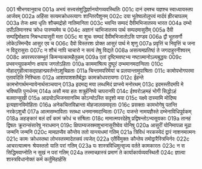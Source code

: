 001	श्रीभगवानुवाच
001a	अभयं सत्त्वसंशुद्धिर्ज्ञानयोगव्यवस्थितिः
001c	दानं दमश्च यज्ञश्च स्वाध्यायस्तप आर्जवम्
002a	अहिंसा सत्यमक्रोधस्त्यागः शान्तिरपैशुनम्
002c	दया भूतेष्वलोलुप्त्वं मार्दवं ह्रीरचापलम्
003a	तेजः क्षमा धृतिः शौचमद्रोहो नातिमानिता
003c	भवन्ति सम्पदं दैवीमभिजातस्य भारत
004a	दम्भो दर्पोऽतिमानश्च क्रोधः पारुष्यमेव च
004c	अज्ञानं चाभिजातस्य पार्थ सम्पदमासुरीम्
005a	दैवी सम्पद्विमोक्षाय निबन्धायासुरी मता
005c	मा शुचः सम्पदं दैवीमभिजातोऽसि पाण्डव
006a	द्वौ भूतसर्गौ लोकेऽस्मिन्दैव आसुर एव च
006c	दैवो विस्तरशः प्रोक्त आसुरं पार्थ मे शृणु
007a	प्रवृत्तिं च निवृत्तिं च जना न विदुरासुराः
007c	न शौचं नापि चाचारो न सत्यं तेषु विद्यते
008a	असत्यमप्रतिष्ठं ते जगदाहुरनीश्वरम्
008c	अपरस्परसम्भूतं किमन्यत्कामहैतुकम्
009a	एतां दृष्टिमवष्टभ्य नष्टात्मानोऽल्पबुद्धयः
009c	प्रभवन्त्युग्रकर्माणः क्षयाय जगतोऽहिताः
010a	काममाश्रित्य दुष्पूरं दम्भमानमदान्विताः
010c	मोहाद्गृहीत्वासद्ग्राहान्प्रवर्तन्तेऽशुचिव्रताः
011a	चिन्तामपरिमेयां च प्रलयान्तामुपाश्रिताः
011c	कामोपभोगपरमा एतावदिति निश्चिताः
012a	आशापाशशतैर्बद्धाः कामक्रोधपरायणाः
012c	ईहन्ते कामभोगार्थमन्यायेनार्थसञ्चयान्
013a	इदमद्य मया लब्धमिदं प्राप्स्ये मनोरथम्
013c	इदमस्तीदमपि मे भविष्यति पुनर्धनम्
014a	असौ मया हतः शत्रुर्हनिष्ये चापरानपि
014c	ईश्वरोऽहमहं भोगी सिद्धोऽहं बलवान्सुखी
015a	आढ्योऽभिजनवानस्मि कोऽन्योऽस्ति सदृशो मया
015c	यक्ष्ये दास्यामि मोदिष्य इत्यज्ञानविमोहिताः
016a	अनेकचित्तविभ्रान्ता मोहजालसमावृताः
016c	प्रसक्ताः कामभोगेषु पतन्ति नरकेऽशुचौ
017a	आत्मसम्भाविताः स्तब्धा धनमानमदान्विताः
017c	यजन्ते नामयज्ञैस्ते दम्भेनाविधिपूर्वकम्
018a	अहङ्कारं बलं दर्पं कामं क्रोधं च संश्रिताः
018c	मामात्मपरदेहेषु प्रद्विषन्तोऽभ्यसूयकाः
019a	तानहं द्विषतः क्रूरान्संसारेषु नराधमान्
019c	क्षिपाम्यजस्रमशुभानासुरीष्वेव योनिषु
020a	आसुरीं योनिमापन्ना मूढा जन्मनि जन्मनि
020c	मामप्राप्यैव कौन्तेय ततो यान्त्यधमां गतिम्
021a	त्रिविधं नरकस्येदं द्वारं नाशनमात्मनः
021c	कामः क्रोधस्तथा लोभस्तस्मादेतत्त्रयं त्यजेत्
022a	एतैर्विमुक्तः कौन्तेय तमोद्वारैस्त्रिभिर्नरः
022c	आचरत्यात्मनः श्रेयस्ततो याति परां गतिम्
023a	यः शास्त्रविधिमुत्सृज्य वर्तते कामकारतः
023c	न स सिद्धिमवाप्नोति न सुखं न परां गतिम्
024a	तस्माच्छास्त्रं प्रमाणं ते कार्याकार्यव्यवस्थितौ
024c	ज्ञात्वा शास्त्रविधानोक्तं कर्म कर्तुमिहार्हसि
